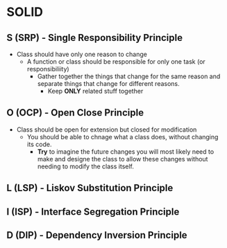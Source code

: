# SOLID
## S (SRP) - Single Responsibility Principle
- Class should have only one reason to change
  - A function or class should be responsible for only one task (or responsibiliity)
    - Gather together the things that change for the same reason and separate things that change for different reasons.
       - Keep **ONLY** related stuff together
## O (OCP) - Open Close Principle
- Class should be open for extension but closed for modification
  - You should be able to chnage what a class does, without changing its code.
    - **Try** to imagine the future changes you will most likely need to make and designe the class to allow these changes without needing to modify the class itself.
## L (LSP) - Liskov Substitution Principle
## I (ISP) - Interface Segregation Principle
## D (DIP) - Dependency Inversion Principle
